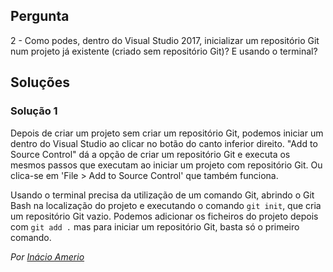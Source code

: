 ## Pergunta

2 - Como podes, dentro do Visual Studio 2017, inicializar um repositório Git
num projeto já existente (criado sem repositório Git)? E usando o terminal?

## Soluções

### Solução 1

Depois de criar um projeto sem criar um repositório Git, podemos iniciar um
dentro do Visual Studio ao clicar no botão do canto inferior direito.
"Add to Source Control" dá a opção de criar um repositório Git e executa os
mesmos passos que executam ao iniciar um projeto com repositório Git. Ou
clica-se em 'File > Add to Source Control' que também funciona.

Usando o terminal precisa da utilização de um comando Git, abrindo o Git Bash na
localização do projeto e executando o comando `git init`, que cria um
repositório Git vazio. Podemos adicionar os ficheiros do projeto depois com
`git add .` mas para iniciar um repositório Git, basta só o primeiro comando.

*Por [Inácio Amerio](https://github.com/fpthefluffypawed)*